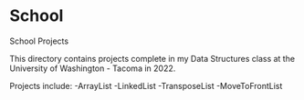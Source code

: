 # School
School Projects

This directory contains projects complete in my Data Structures class at the University of Washington - Tacoma in 2022.

Projects include:
-ArrayList
-LinkedList
-TransposeList
-MoveToFrontList
